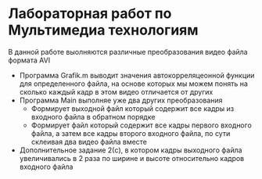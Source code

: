 # Лабораторная работ по Мультимедиа технологиям #

В данной работе выолняются различные преобразования видео файла формата AVI
* Программа Grafik.m выводит значения автокорреляцеонной функции для определенного файла, на основе которых мы можем понять на сколько каждый кадр в этом видео отличается от других
* Программа Main выполняе уже два других преобразования
  * Формирует выходной файл который содержит все кадры из входного файла в обратном порядке 
  * Формирует файл который содержит все кадры первого входного файла, а затем все кадры второго входного файла, по сути склеивая два видео файла вместе
* Дополнительное задание 2(c), в котором кадры выходного файла увеличивались в 2 раза по ширине и высоте относительно кадров входного файла
